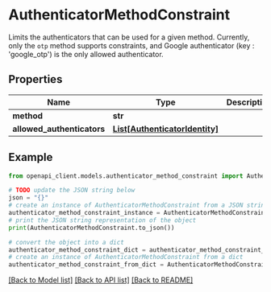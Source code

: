 # AuthenticatorMethodConstraint

Limits the authenticators that can be used for a given method. Currently, only the `otp` method supports constraints, and Google authenticator (key : 'google_otp') is the only allowed authenticator.

## Properties

Name | Type | Description | Notes
------------ | ------------- | ------------- | -------------
**method** | **str** |  | [optional] 
**allowed_authenticators** | [**List[AuthenticatorIdentity]**](AuthenticatorIdentity.md) |  | [optional] 

## Example

```python
from openapi_client.models.authenticator_method_constraint import AuthenticatorMethodConstraint

# TODO update the JSON string below
json = "{}"
# create an instance of AuthenticatorMethodConstraint from a JSON string
authenticator_method_constraint_instance = AuthenticatorMethodConstraint.from_json(json)
# print the JSON string representation of the object
print(AuthenticatorMethodConstraint.to_json())

# convert the object into a dict
authenticator_method_constraint_dict = authenticator_method_constraint_instance.to_dict()
# create an instance of AuthenticatorMethodConstraint from a dict
authenticator_method_constraint_from_dict = AuthenticatorMethodConstraint.from_dict(authenticator_method_constraint_dict)
```
[[Back to Model list]](../README.md#documentation-for-models) [[Back to API list]](../README.md#documentation-for-api-endpoints) [[Back to README]](../README.md)


